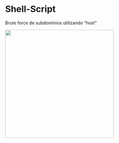 # Shell-Script
Brute force de subdomínios utilizando “host”

<img width=350px src="https://user-images.githubusercontent.com/55757037/228634914-2892e0a5-6d9d-49d9-a0a0-3f01d9cc5504.png">
